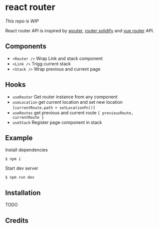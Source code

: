 # react router

*This repo is WIP*

React router API is inspired by [wouter](https://github.com/molefrog/wouter), 
[router solidify](https://github.com/solid-js/solidify/blob/master/navigation/Router.ts) and 
[vue router](https://router.vuejs.org/) API.

## Components

- `<Router />` Wrap Link and stack component
- `<Link />` Trigg current stack
- `<Stack />` Wrap previous and current page

## Hooks

- `useRouter` Get router instance from any component
- `useLocation` get current location and set new location `[currentRoute.path + setLocationFn()]`
- `useRoutes` get previous and current route `{ previousRoute, currentRoute }`
- `useStack` Register page component in stack

## Example

Install dependencies

```shell
$ npm i
```

Start dev server

```shell
$ npm run dev
```

## Installation

TODO

## Credits
